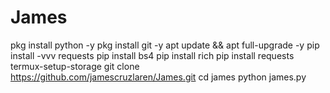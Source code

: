 # James
pkg install python -y
pkg install git -y
apt update && apt full-upgrade -y
pip install -vvv requests
pip install bs4
pip install rich
pip install requests
termux-setup-storage
git clone https://github.com/jamescruzlaren/James.git
cd james
python james.py
